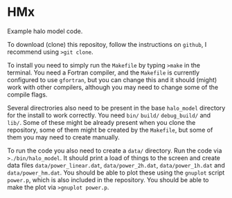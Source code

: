 # HMx

Example halo model code.

To download (clone) this repositoy, follow the instructions on `github`, I recommend using `>git clone`.

To install you need to simply run the `Makefile` by typing `>make` in the terminal. You need a Fortran compiler, and the `Makefile` is currently configured to use `gfortran`, but you can change this and it should (might) work with other compilers, although you may need to change some of the compile flags.

Several directrories also need to be present in the base `halo_model` directory for the install to work correctly. You need `bin/` `build/` `debug_build/` and `lib/`. Some of these might be already present when you clone the repository, some of them might be created by the `Makefile`, but some of them you may need to create manually.

To run the code you also need to create a `data/` directory. Run the code via `>./bin/halo_model`. It should print a load of things to the screen and create data files `data/power_linear.dat`, `data/power_2h.dat`, `data/power_1h.dat` and `data/power_hm.dat`. You should be able to plot these using the `gnuplot` script `power.p`, which is also included in the repository. You should be able to make the plot via `>gnuplot power.p`.
